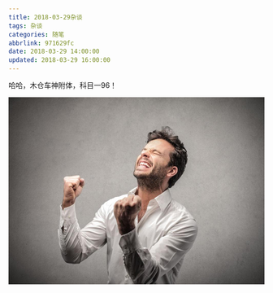 ```yaml
---
title: 2018-03-29杂谈
tags: 杂谈
categories: 随笔
abbrlink: 971629fc
date: 2018-03-29 14:00:00
updated: 2018-03-29 16:00:00
---
```

哈哈，木仓车神附体，科目一96！

![I'm very happy.](/images/happy.jpg)
